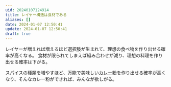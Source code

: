```yaml
---
uid: 20240107124914
title: レイヤー構造は食材である
aliases: []
date: 2024-01-07 12:50:41
update: 2024-01-07 12:50:41
draft: true
---
```



レイヤーが増えれば増えるほど選択肢が生まれて、理想の食べ物を作り出せる確率が高くなる。
食材が限られてしまえば組み合わせが減り、理想の料理を作り出せる確率は下がる。

スパイスの種類を増やすほど、万能で美味しい[カレー粉](20240106132304.md)を作り出せる確率が高くなり、そんなカレー粉ができれば、みんなが欲しがる。



[^dxshikou]: https://www.notion.so/ac8a820e0e0241f585e85477e7997724/ DXの思考法 日本経済復活への最強戦略, 西山 圭太,冨山 和彦, 文藝春秋, 2021/04/13
